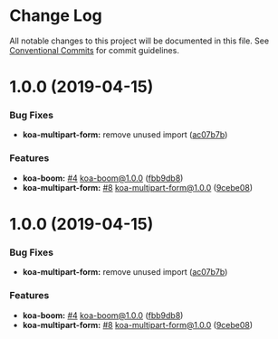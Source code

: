 # Change Log

All notable changes to this project will be documented in this file.
See [Conventional Commits](https://conventionalcommits.org) for commit guidelines.

# 1.0.0 (2019-04-15)


### Bug Fixes

* **koa-multipart-form:** remove unused import ([ac07b7b](https://github.com/sigfox/javascript/commit/ac07b7b))


### Features

* **koa-boom:** [#4](https://github.com/sigfox/javascript/issues/4) koa-boom@1.0.0 ([fbb9db8](https://github.com/sigfox/javascript/commit/fbb9db8))
* **koa-multipart-form:** [#8](https://github.com/sigfox/javascript/issues/8) koa-multipart-form@1.0.0 ([9cebe08](https://github.com/sigfox/javascript/commit/9cebe08))





# 1.0.0 (2019-04-15)


### Bug Fixes

* **koa-multipart-form:** remove unused import ([ac07b7b](https://github.com/sigfox/javascript/commit/ac07b7b))


### Features

* **koa-boom:** [#4](https://github.com/sigfox/javascript/issues/4) koa-boom@1.0.0 ([fbb9db8](https://github.com/sigfox/javascript/commit/fbb9db8))
* **koa-multipart-form:** [#8](https://github.com/sigfox/javascript/issues/8) koa-multipart-form@1.0.0 ([9cebe08](https://github.com/sigfox/javascript/commit/9cebe08))
